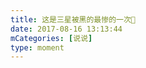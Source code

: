 ```yaml
---
title: 这是三星被黑的最惨的一次🤪
date: 2017-08-16 13:13:44
mCategories: [说说]
type: moment
---
```


<div id="pics-20170816131344"></div>

<script>
var data = [
    {"link": "2017-08-16_000002.jpeg", "type": "shuoshuo"}
];
picsRender(data, "pics-20170816131344");
</script>
